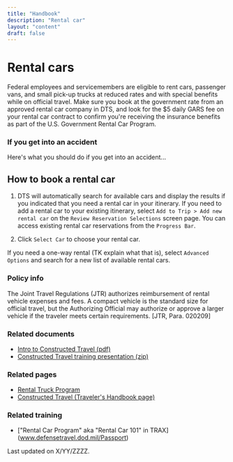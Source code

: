 ```yaml
---
title: "Handbook"
description: "Rental car"
layout: "content"
draft: false
---
```


# <this is a title> Rental cars

<define the topic in lay terms> Federal employees and servicemembers are eligible to rent cars, passenger vans, and small pick-up trucks at reduced rates and with special benefits while on official travel. Make sure you book at the government rate from an approved rental car company in DTS, and look for the $5 daily GARS fee on your rental car contract to confirm you're receiving the insurance benefits as part of the U.S. Government Rental Car Program. 
  
### <critical timely info > If you get into an accident
  
Here's what you should do if you get into an accident... 


## <body content> How to book a rental car

1. DTS will automatically search for available cars and display the results if you indicated that you need a rental car in your itinerary. If you need to add a rental car to your existing itinerary, select `Add to Trip > Add new rental car` on the `Review Reservation Selections` screen page. You can access existing rental car reservations from the `Progress Bar`. 

2. Click `Select Car` to choose your rental car.

If you need a one-way rental (TK explain what that is), select `Advanced Options` and search for a new list of available rental cars. 

<maybe add some styling to seperate the core content above from the sections below>
  
### <policy info> Policy info

The Joint Travel Regulations (JTR) authorizes reimbursement of rental vehicle expenses and fees. A compact vehicle is the standard size for official travel, but the Authorizing Official may authorize or approve a larger vehicle if the traveler meets certain requirements. [JTR, Para. 020209]

### <related documents> Related documents 
  
- [Intro to Constructed Travel (pdf)](https://www.defensetravel.dod.mil/Docs/Constructed_Travel_Information_Paper.pdf)
- [Constructed Travel training presentation (zip)](https://www.defensetravel.dod.mil/Docs/Training/InstMat/T200_Slides_Constructed_Travel.zip)

### <related webpages on DTMO site> Related pages
  
- [Rental Truck Program](URL)
- [Constructed Travel (Traveler's Handbook page)](URL)

### <related training> Related training

- ["Rental Car Program" aka "Rental Car 101" in TRAX] (www.defensetravel.dod.mil/Passport)

<last updated date> Last updated on X/YY/ZZZZ.
